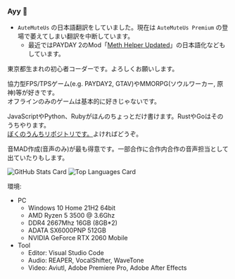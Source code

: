 ### Ayy 🥴

- ``AuteMuteUs`` の日本語翻訳をしていました。現在は ``AuteMuteUs Premium`` の登場で萎えてしまい翻訳を中断しています。
  - 最近ではPAYDAY 2のMod「[Meth Helper Updated](https://modworkshop.net/mod/25950)」の日本語化などもしています。

東京都生まれの初心者コーダーです。よろしくお願いします。

協力型FPS/TPSゲーム(e.g. PAYDAY2, GTAV)やMMORPG(ソウルワーカー, 原神)等が好きです。  
オフラインのみのゲームは基本的に好きじゃないです。

JavaScriptやPython、Rubyがほんのちょっとだけ書けます。RustやGoはそのうちやります。  
[ぼくのうんちリポジトリです。](https://github.com/Assault-8448/memo)よければどうぞ。

音MAD作成(音声のみ)が最も得意です。一部合作に合作内合作の音声担当として出ていたりもします。

![GitHub Stats Card](https://github-readme-stats.vercel.app/api?username=Assault-8448)
![Top Languages Card](https://github-readme-stats.vercel.app/api/top-langs/?username=Assault-8448)

環境:
- PC
  - Windows 10 Home 21H2 64bit
  - AMD Ryzen 5 3500 @ 3.6Ghz
  - DDR4 2667Mhz 16GB (8GB\*2)
  - ADATA SX6000PNP 512GB
  - NVIDIA GeForce RTX 2060 Mobile
- Tool
  - Editor: Visual Studio Code
  - Audio:  REAPER, VocalShifter, WaveTone
  - Video:  Aviutl, Adobe Premiere Pro, Adobe After Effects
